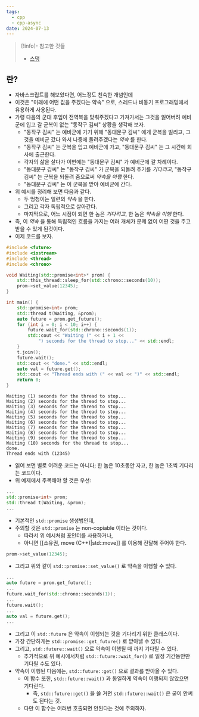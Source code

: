 ```yaml
---
tags:
  - cpp
  - cpp-async
date: 2024-07-13
---
```

> [!info]- 참고한 것들
> - [스댕](https://stackoverflow.com/a/12335206)

## 란?

- 자바스크립트를 해보았다면, 어느정도 친숙한 개념인데
- 이것은 "미래에 어떤 값을 주겠다는 약속" 으로, 스레드나 비동기 프로그래밍에서 유용하게 사용된다.
- 가령 다음의 군대 후임이 전역복을 맞춰주겠다고 가져가서는 그것을 잃어버려 예비군에 입고 갈 군복이 없는 "동작구 김씨" 상황을 생각해 보자.
	- "동작구 김씨" 는 예비군에 가기 위해 "동대문구 김씨" 에게 군복을 빌리고, 그것을 예비군 갔다 와서 나중에 돌려주겠다는 *약속* 를 한다.
	- "동작구 김씨" 는 군복을 입고 예비군에 가고, "동대문구 김씨" 는 그 시간에 회사에 출근한다.
	- 각자의 삶을 살다가 이번에는 "동대문구 김씨" 가 예비군에 갈 차례이다.
	- "동대문구 김씨" 는 "동작구 김씨" 가 군복을 되돌려 주기를 *기다리고*, "동작구 김씨" 는 군복을 되돌려 줌으로써 *약속을 이행* 한다.
	- "동대문구 김씨" 는 이 군복을 받아 예비군에 간다.
- 위 예시를 정리해 보면 다음과 같다.
	- 두 멍청이는 일련의 *약속* 을 한다.
	- 그리고 각자 독립적으로 살아간다.
	- 마지막으로, 어느 시점이 되면 한 놈은 *기다리고*, 한 놈은 *약속을 이행* 한다.
- 즉, 이 *약속* 을 통해 독립적인 흐름을 가지는 여러 개체가 문제 없이 어떤 것을 주고받을 수 있게 된것이다.
- 이제 코드를 보자.

```cpp
#include <future>
#include <iostream>
#include <thread>
#include <chrono>

void Waiting(std::promise<int>* prom) {
	std::this_thread::sleep_for(std::chrono::seconds(10));
	prom->set_value(12345);
}

int main() {
	std::promise<int> prom;
	std::thread t(Waiting, &prom);
	auto future = prom.get_future();
	for (int i = 0; i < 10; i++) {
		future.wait_for(std::chrono::seconds(1));
		std::cout << "Waiting (" << i + 1 <<
			") seconds for the thread to stop..." << std::endl;
	}
	t.join();
	future.wait();
	std::cout << "done." << std::endl;
	auto val = future.get();
	std::cout << "Thread ends with (" << val << ")" << std::endl;
	return 0;
}
```

```
Waiting (1) seconds for the thread to stop...
Waiting (2) seconds for the thread to stop...
Waiting (3) seconds for the thread to stop...
Waiting (4) seconds for the thread to stop...
Waiting (5) seconds for the thread to stop...
Waiting (6) seconds for the thread to stop...
Waiting (7) seconds for the thread to stop...
Waiting (8) seconds for the thread to stop...
Waiting (9) seconds for the thread to stop...
Waiting (10) seconds for the thread to stop...
done.
Thread ends with (12345)
```

- 읽어 보면 별로 어려운 코드는 아니다; 한 놈은 10초동안 자고, 한 놈은 1초씩 기다리는 코드이다.
- 위 예제에서 주목해야 할 것은 우선:

```cpp title="Line: 12-13"
...
std::promise<int> prom;
std::thread t(Waiting, &prom);
...
```

- 기본적인 `std::promise` 생성법인데,
- 주의할 것은 `std::promise` 는 non-copiable 이라는 것이다.
	- 따라서 위 예시처럼 포인터를 사용하거나,
	- 아니면 [[소유권, move (C++)|std::move]] 를 이용해 전달해 주어야 한다.

```cpp title="Line: 8"
prom->set_value(12345);
```

- 그리고 위와 같이 `std::promise::set_value()` 로 약속을 이행할 수 있다.

```cpp title="Line: 14,16,21,23"
...
auto future = prom.get_future();
...
future.wait_for(std::chrono::seconds(1));
...
future.wait();
...
auto val = future.get();
...
```

- 그리고 이 `std::future` 은 약속이 이행되는 것을 기다리기 위한 클래스이다.
- 가장 간단하게는 `std::promise::get_future()` 로 받아낼 수 있다.
- 그리고, `std::future::wait()` 으로 약속이 이행될 때 까지 기다릴 수 있다.
	- 추가적으로 위 예시에서처럼 `std::future::wait_for()` 로 일정 기간동안만 기다릴 수도 있다.
- 약속이 이행된 다음에는, `std::future::get()` 으로 결과를 받아올 수 있다.
	- 이 함수 또한, `std::future::wait()` 과 동일하게 약속이 이행되지 않았으면 기다린다.
		- 즉, `std::future::get()` 을 쓸 거면 `std::future::wait()` 은 굳이 안써도 된다는 것.
	- 다만 이 함수는 여러번 호출되면 안된다는 것에 주의하자.